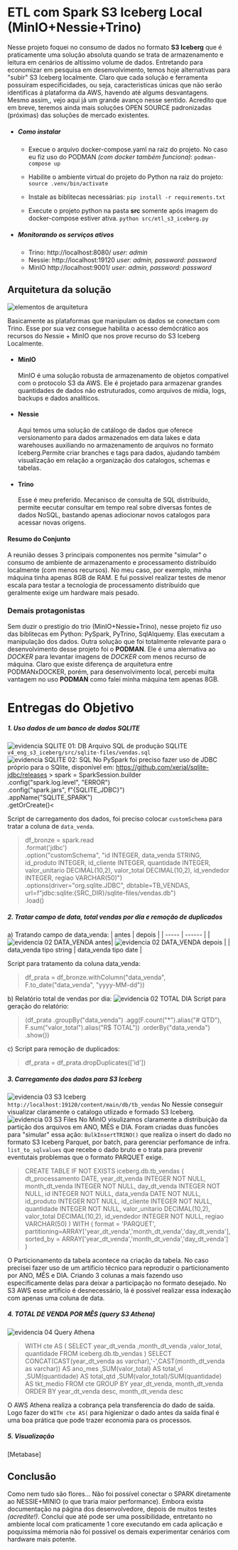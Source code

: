 # ETL com Spark S3 Iceberg Local (MinIO+Nessie+Trino)
Nesse projeto foquei no consumo de dados no formato **S3 Iceberg** que é praticamente uma solução absoluta quando se trata de armazenamento e leitura em cenários de altíssimo volume de dados.
Entretando para economizar em pesquisa em desenvolvimento, temos hoje alternativas para "subir" S3 Iceberg localmente.
Claro que cada solução e ferramenta possuiram especificidades, ou seja, caracteristicas únicas que não serão identificas á plataforma da AWS, havendo até algums desvantagens. Mesmo assim,, vejo aqui já um grande avanço nesse sentido. Acredito que em breve, teremos ainda mais soluções OPEN SOURCE padronizadas (próximas) das soluções de mercado existentes.

- ##### Como instalar
  - Execue o arquivo docker-compose.yaml na raiz do projeto. No caso eu fiz uso do PODMAN _(com docker também funciona)_:
`podman-compose up`

  - Habilite o ambiente virtual do projeto do Python na raiz do projeto:
`source .venv/bin/activate`
  - Instale as biblitecas necessárias:
`pip install -r requirements.txt`
  - Execute o projeto python na pasta **src** somente após imagem do docker-compose estiver ativa.
`python src/etl_s3_iceberg.py`

- ##### Monitorando os serviços ativos
  - Trino: http://localhost:8080/
    _user: admin_
  - Nessie: http://localhost:19120
    _user: admin, password: password_
  - MinIO http://localhost:9001/
    _user: admin, password: password_

## Arquitetura da solução
![elementos de arquitetura](./img-files/S3_ICEBERG_LOCAL.jpg)

Basicamente as plataformas que manipulam os dados se conectam com Trino. Esse por sua vez consegue habilita o acesso demócrático aos recursos do Nessie + MinIO que nos prove recurso do S3 Iceberg Localmente.


- #### MinIO
  MinIO é uma solução robusta de armazenamento de objetos compatível com o protocolo S3 da AWS. Ele é projetado para armazenar grandes quantidades de dados não estruturados, como arquivos de mídia, logs, backups e dados analíticos.
- #### Nessie
  Aqui temos uma solução de catálogo de dados que oferece versionamento para dados armazenados em data lakes e data warehouses auxiliando no armazenamento de arquivos no formato Iceberg.Permite criar branches e tags para dados, ajudando também visualização em relação a organização dos catalogos, schemas e tabelas.
- #### Trino
  Esse é meu preferido. Mecanisco de consulta de SQL distribuído, permite eecutar consultar em tempo real sobre diversas fontes de dados NoSQL, bastando apenas adiocionar novos catalogos para acessar novas origens.

#### Resumo do Conjunto
A reunião desses 3 principais componentes nos permite "simular" o consumo de ambiente de armazenamento e processamento distribuído localmente (com menos recursos).
No meu caso, por exemplo, minha máquina tinha apenas 8GB de RAM. E fui possivel realizar testes de menor escala para testar a tecnologia de processamento distribuído que geralmente exige um hardware mais pesado.

### Demais protagonistas
Sem duzir o prestigio do trio (MinIO+Nessie+Trino), nesse projeto fiz uso das biblitecas em Python: PySpark, PyTrino, SqlAlquemy. Elas executam a manipulação dos dados.
Outra solução que foi totalmente relevante para o desenvolvimento desse projeto foi o **PODMAN**. Ele é uma alernativa ao *DOCKER* para levantar imagens de *DOCKER* com menos recurso de máquina.
Claro que existe diferença de arquitetura entre PODMANxDOCKER, porém, para desenvolvimento local, percebi muita vantagem no uso **PODMAN** como falei minha máquina tem apenas 8GB. 

# Entregas do Objetivo
##### 1. Uso dados de um banco de dados SQLITE
  ![evidencia SQLITE 01: DB](./img-files/01-sqlite-db.png)
  Arquivo SQL de produção SQLITE
  `v4_eng_s3_iceberg/src/sqlite-files/vendas.sql`
  ![evidencia SQLITE 02: SQL](./img-files/01-sqlite-sql.png)
  No PySpark foi preciso fazer uso de JDBC próprio para o SQlite, disponível em: https://github.com/xerial/sqlite-jdbc/releases
    > spark = SparkSession.builder\
    .config("spark.log.level", "ERROR")\
    .config("spark.jars", f"{SQLITE_JDBC}")\
    .appName("SQLITE_SPARK")\
    .getOrCreate()<

   Script de carregamento dos dados, foi preciso colocar `customSchema` para tratar a coluna de `data_venda`.
   > df_bronze = spark.read\
    .format('jdbc')\
    .option("customSchema", "id INTEGER, data_venda STRING, id_produto INTEGER, id_cliente INTEGER, quantidade INTEGER, valor_unitario DECIMAL(10,2), valor_total DECIMAL(10,2), id_vendedor INTEGER, regiao VARCHAR(50)")\
    .options(driver="org.sqlite.JDBC", dbtable=TB_VENDAS, url=f"jdbc:sqlite:{SRC_DIR}/sqlite-files/vendas.db")\
    .load() 

##### 2. Tratar campo de data, total vendas por dia e remoção de duplicados
a) Tratando campo de data_venda:
| antes | depois |
| ----- | ------ |
|![evidencia 02 DATA_VENDA antes](./img-files/02-data-before.png)| ![evidencia 02 DATA_VENDA depois](./img-files/02-data-before.png) |
| data_venda tipo string | data_venda tipo date |

Script para tratamento da coluna data_venda:
>df_prata = df_bronze.withColumn("data_venda", F.to_date("data_venda", "yyyy-MM-dd"))

b) Relatório total de vendas por dia:
![evidencia 02 TOTAL DIA](./img-files/02-total-dia.png)
Script para geração do relatório:
> (df_prata
    .groupBy("data_venda")
    .agg(F.count("*").alias("# QTD"), F.sum("valor_total").alias("R$ TOTAL"))
    .orderBy("data_venda")
    .show())

c) Script para remoção de duplicados:
> df_prata = df_prata.dropDuplicates(['id'])

##### 3. Carregamento dos dados para S3 Iceberg
![evidencia 03 S3 Iceberg](./img-files/03-s3-iceberg.png)
`http://localhost:19120/content/main/db/tb_vendas`
No Nessie conseguir visualizar claramente o catalogo utlizado e formado S3 Iceberg.
![evidencia 03 S3 Files](./img-files/03-s3-files.png)
No MinIO visulizamos claramente a distribuição da partição dos arquivos em ANO, MÊS e DIA.
Foram criadas duas funcões para "simular" essa ação:
`BulkInsertTRINO()` que realiza o insert do dado no formato S3 Iceberg Parquet, por batch, para gerenciar perfomance de infra.
`list_to_sqlvalues` que recebe o dado bruto e o trata para prevenir eventutais problemas que o formato PARQUET exige.
> CREATE TABLE IF NOT EXISTS iceberg.db.tb_vendas (
	dt_processamento DATE,
	year_dt_venda INTEGER NOT NULL,
	month_dt_venda INTEGER NOT NULL,
	day_dt_venda INTEGER NOT NULL,
	id INTEGER NOT NULL, 
	data_venda DATE NOT NULL, 
	id_produto INTEGER NOT NULL, 
	id_cliente INTEGER NOT NULL, 
	quantidade INTEGER NOT NULL, 
	valor_unitario DECIMAL(10,2), 
	valor_total DECIMAL(10,2), 
	id_vendedor INTEGER NOT NULL, 
	regiao VARCHAR(50)
)
WITH (
	format = 'PARQUET',
 	partitioning=ARRAY['year_dt_venda','month_dt_venda','day_dt_venda'],
	sorted_by = ARRAY['year_dt_venda','month_dt_venda','day_dt_venda']
)

O Particionamento da tabela acontece na criação da tabela. No caso precisei fazer uso de um artificio técnico para reproduzir o particionamento por ANO, MÊS e DIA. Criando 3 colunas a mais fazendo uso especificamente delas para deixar a participação no formato desejado. 
No S3 AWS esse artificio é desnecessário, lá é possivel realizar essa indexação com apenas uma coluna de data.

##### 4. TOTAL DE VENDA POR MÊS (query S3 Athena)
![evidencia 04 Query Athena](./img-files/04-query-athena.png)
> WITH cte AS (
    SELECT 
        year_dt_venda
        ,month_dt_venda
        ,valor_total, quantidade
    FROM iceberg.db.tb_vendas
)
SELECT
    CONCAT(CAST(year_dt_venda as varchar),'-',CAST(month_dt_venda as varchar)) AS ano_mes
    ,SUM(valor_total) AS total_vl
    ,SUM(quantidade) AS total_qtd
    ,SUM(valor_total)/SUM(quantidade) AS tkt_medio
FROM cte
GROUP BY year_dt_venda, month_dt_venda
ORDER BY year_dt_venda desc, month_dt_venda desc

O AWS Athena realiza a cobrança pela transferencia do dado de saída. Logo fazer do `WITH cte AS(` para higienizar o dado antes da saída final é uma boa prática que pode trazer economia para os processos.

##### 5. Visualização
[Metabase]

## Conclusão
Como nem tudo são flores... Não foi possível conectar o SPARK diretamente ao NESSIE+MINIO (o que traria maior performance). Embora exista documentação na página dos desenvolvedore, depois de muitos testes *(acredite!)*. Concluí que até pode ser uma possíbilidade, entretanto no ambiente local com praticamente 1 core executando em cada aplicação e poquissíma mémoria não foi possivel os demais experimentar cenários com hardware mais potente.